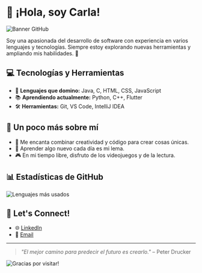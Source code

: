 # 👋 ¡Hola, soy Carla!

![Banner GitHub](https://media.giphy.com/media/qgQUggAC3Pfv687qPC/giphy.gif)

Soy una apasionada del desarrollo de software con experiencia en varios lenguajes y tecnologías. Siempre estoy explorando nuevas herramientas y ampliando mis habilidades. 🚀

## 💻 Tecnologías y Herramientas

- 🌟 **Lenguajes que domino:** Java, C, HTML, CSS, JavaScript
- 📚 **Aprendiendo actualmente:** Python, C++, Flutter
- 🛠️ **Herramientas:** Git, VS Code, IntelliJ IDEA

## 🌱 Un poco más sobre mí

- 🎨 Me encanta combinar creatividad y código para crear cosas únicas.
- 📖 Aprender algo nuevo cada día es mi lema.
- 🎮 En mi tiempo libre, disfruto de los videojuegos y de la lectura.

## 📊 Estadísticas de GitHub

![Lenguajes más usados](https://github-readme-stats.vercel.app/api/top-langs/?username=carlaalma&layout=compact&theme=radical)

## 🎉 Let's Connect!

- 🌐 [LinkedIn](https://linkedin.com/in/carlaalma)
- 📧 [Email](mailto:carlalma@outlook.es)

---

> *"El mejor camino para predecir el futuro es crearlo."* – Peter Drucker

![Gracias por visitar!](https://media.giphy.com/media/hvRJCLFzcasrR4ia7z/giphy.gif)


<!--
**carlaalma/carlaalma** is a ✨ _special_ ✨ repository because its `README.md` (this file) appears on your GitHub profile.

Here are some ideas to get you started:

- 🔭 I’m currently working on ...
- 🌱 I’m currently learning ...
- 👯 I’m looking to collaborate on ...
- 🤔 I’m looking for help with ...
- 💬 Ask me about ...
- 📫 How to reach me: ...
- 😄 Pronouns: ...
- ⚡ Fun fact: ...
-->
